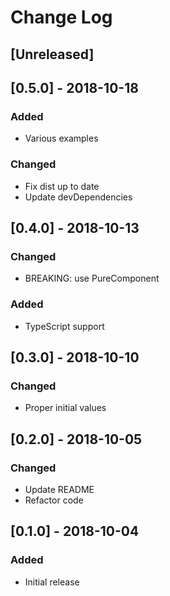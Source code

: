 # Change Log

## [Unreleased]

## [0.5.0] - 2018-10-18
### Added
- Various examples
### Changed
- Fix dist up to date
- Update devDependencies

## [0.4.0] - 2018-10-13
### Changed
- BREAKING: use PureComponent
### Added
- TypeScript support

## [0.3.0] - 2018-10-10
### Changed
- Proper initial values

## [0.2.0] - 2018-10-05
### Changed
- Update README
- Refactor code

## [0.1.0] - 2018-10-04
### Added
- Initial release
